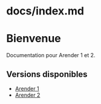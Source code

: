 # docs/index.md
# Bienvenue

Documentation pour Arender 1 et 2.

## Versions disponibles
- [Arender 1](/arender-1/)
- [Arender 2](/arender-2/)